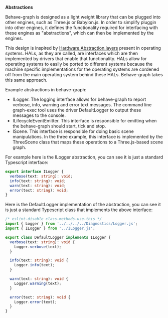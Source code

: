 **Abstractions**

Behave-graph is designed as a light weight library that can be plugged into other engines, such as Three.js or Babylon.js. In order to simplify pluggin into other engines, it defines the functionality required for interfacing with these engines as "abstractions", which can then be implemented by the engines.

This design is inspired by [Hardware Abstraction layers](https://en.wikipedia.org/wiki/Hardware_abstraction) present in operating systems. HALs, as they are called, are interfaces which are then implemented by drivers that enable that functionality. HALs allow for operating systems to easily be ported to different systems because the machine specific implementations for the operating systems are cordened off from the main operating system behind these HALs. Behave-graph takes this same approach.

Example abstractions in behave-graph:

- ILogger. The logging interface allows for behave-graph to report verbose, info, warning and error text messages. The command line graph-exec tool uses the driver DefaultLogger to output these messages to the console.
- ILifecycleEventEmitter. This interface is responsible for emitting when the behave-graph should start, tick and stop.
- IScene. This interface is responsible for doing basic scene manipulations. In the three example, this interface is implemented by the ThreeScene class that maps these operations to a Three.js-based scene graph.

For example here is the ILogger abstraction, you can see it is just a standard Typescript interface:

```typescript
export interface ILogger {
  verbose(text: string): void;
  info(text: string): void;
  warn(text: string): void;
  error(text: string): void;
}
```

Here is the DefaultLogger implementation of the abstraction, you can see it is just a standard Typescript class that implements the above interface:

```typescript
/* eslint-disable class-methods-use-this */
import { Logger } from '../../../../Diagnostics/Logger.js';
import { ILogger } from '../ILogger.js';

export class DefaultLogger implements ILogger {
  verbose(text: string): void {
    Logger.verbose(text);
  }

  info(text: string): void {
    Logger.info(text);
  }

  warn(text: string): void {
    Logger.warning(text);
  }

  error(text: string): void {
    Logger.error(text);
  }
}
```
